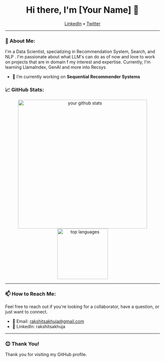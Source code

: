 <h1 align="center">Hi there, I'm [Your Name] 👋</h1>

<p align="center">
    <a href="https://www.linkedin.com/in/rakshitsakhuja/">LinkedIn</a> •
<!--     <a href="https://yourwebsite.com">Website</a> • -->
    <a href="https://twitter.com/rakki_99">Twitter</a>
</p>

---

### 🤵 About Me:

I'm a Data Scientist, specializing in Recommendation System, Search, and NLP . I'm passionate about what LLM's can do as of now and love to work on projects that are in domain f my interest and expertise. Currently, I'm learning LlamaIndex, GenAI and more into Recsys
<!-- [describe types of projects]-->
- 🔭 I’m currently working on **Sequential Recommender Systems**
<!-- - 🌱 I’m currently learning **[Something New You're Learning]** 
- 👯 I’m looking to collaborate on **[Projects or Topics]**
- 🤔 I’m looking for help with **[Topic or Project]**
- 💬 Ask me about **[Your Expertise]**
- 📫 How to reach me: **[Your Email]**
- 😄 Pronouns: [Your Pronouns]
- ⚡ Fun fact: [A fun fact about you]-->

### 📈 GitHub Stats:

<p align="center">
  <a href="https://github.com/rakshitsakhuja">
    <img src="https://github-readme-stats.vercel.app/api?username=rakshitsakhuja&show_icons=true&theme=radical" alt="your github stats" width="420"/>
    <img src="https://github-readme-stats.vercel.app/api/top-langs/?username=rakshitsakhuja&layout=compact&theme=radical" alt="top languages" height="165"/>
  </a>
</p>

---
<!--
### 🛠️ Technologies & Tools:

[Include badges for your skills, like programming languages, tools, frameworks, etc.]

---

### 🎨 Portfolio:

[Showcase a few key projects. Provide images, GIFs, or links to demos and their respective GitHub repositories.]

---

### 📝 Latest Blog Posts:

[Link to your latest blog posts if you have a blog. This section can be dynamic if you integrate your blog's RSS feed.]

---
-->
### 📫 How to Reach Me:

Feel free to reach out if you're looking for a collaborator, have a question, or just want to connect.

- 📧 Email: rakshitsakhuja@gmail.com
- 💼 LinkedIn: rakshitsakhuja


---

### 😊 Thank You!

Thank you for visiting my GitHub profile.



<!--
**rakshitsakhuja/rakshitsakhuja** is a ✨ _special_ ✨ repository because its `README.md` (this file) appears on your GitHub profile.

Here are some ideas to get you started:

- 🔭 I’m currently working on ...
- 🌱 I’m currently learning ...
- 👯 I’m looking to collaborate on ...
- 🤔 I’m looking for help with ...
- 💬 Ask me about ...
- 📫 How to reach me: ...
- 😄 Pronouns: ...
- ⚡ Fun fact: ...
-->
